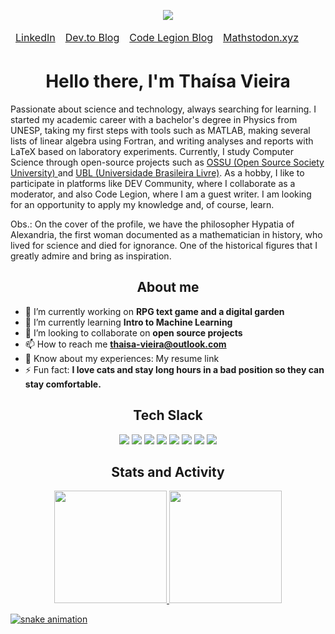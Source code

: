   <p align="center">
        <a href=https://en.wikipedia.org/wiki/Hypatia><img src="https://media.discordapp.net/attachments/1290843633171566695/1338702572436983808/Untitled_design.png?ex=68118eed&is=68103d6d&hm=65aab7386a318dd2844c51cf09f62e3a4568c2af1d732e361c95b54cdc85aa27&=&format=webp&quality=lossless&width=912&height=228"></a>
<table align="center"><thead>
  <tr>
    <td><a href="https://www.linkedin.com/in/thaisa-vieira/" target="_blank">LinkedIn</a></td>
    <td><a href="https://dev.to/thaisavieira" target="_blank">Dev.to Blog</a></td>
    <td><a href="https://coderlegion.com/user/thaisavieira" target="_blank">Code Legion Blog</a></td>
    <td><a href="https://mathstodon.xyz/@thaisavieira" target="_blank">Mathstodon.xyz</a></td>
  </tr></thead>
</table>
</p>
<h1 align="center">Hello there, I'm Thaísa Vieira</h1>

<p>Passionate about science and technology, always searching for learning. I started my academic career with a bachelor's degree in Physics from UNESP, taking my first steps with tools such as MATLAB, making several lists of linear algebra using Fortran, and writing analyses and reports with LaTeX based on laboratory experiments. Currently, I study Computer Science through open-source projects such as <a href = "https://github.com/ossu/computer-science"> OSSU (Open Source Society University) </a> and <a href = "https://github.com/Universidade-Livre"> UBL (Universidade Brasileira Livre)</a>. As a hobby, I like to participate in platforms like DEV Community, where I collaborate as a moderator, and also Code Legion, where I am a guest writer. I am looking for an opportunity to apply my knowledge and, of course, learn.
  
Obs.: On the cover of the profile, we have the philosopher Hypatia of Alexandria, the first woman documented as a mathematician in history, who lived for science and died for ignorance. One of the historical figures that I greatly admire and bring as inspiration.

<h2 align="center">About me</h2>

- 🔭 I’m currently working on **RPG text game and a digital garden**
- 🌱 I’m currently learning **Intro to Machine Learning**
- 👯 I’m looking to collaborate on **open source projects**
- 📫 How to reach me **thaisa-vieira@outlook.com**
- 📄 Know about my experiences: My resume link
- ⚡ Fun fact: **I love cats and stay long hours in a bad position so they can stay comfortable.**

<h2 align= "center">Tech Slack</h2>
    <p align="center">
        <a href=#><img src="https://img.shields.io/badge/python-3670A0?style=for-the-badge&logo=python&logoColor=ffdd54"></a>
        <a href=#><img src="https://img.shields.io/badge/Fortran-%23734F96.svg?style=for-the-badge&logo=fortran&logoColor=white"></a>
        <a href=#><img src="https://img.shields.io/badge/-Matplotlib-11557C?style=for-the-badge&logo=python&logoColor=white&logoSize=1"></a>
        <a href=#><img src="https://img.shields.io/badge/Anaconda-%2344A833.svg?style=for-the-badge&logo=anaconda&logoColor=white"></a>
        <a href=#><img src="https://img.shields.io/badge/numpy-%23013243.svg?style=for-the-badge&logo=numpy&logoColor=white"></a>
        <a href=#><img src="https://img.shields.io/badge/pandas-%23150458.svg?style=for-the-badge&logo=pandas&logoColor=white"></a>
        <a href=#><img src="https://img.shields.io/badge/latex-%23008080.svg?style=for-the-badge&logo=latex&logoColor=white"></a>
        <a href=#><img src="https://img.shields.io/badge/Prezi-%23000000.svg?style=for-the-badge&logo=Prezi&logoColor=white"></a>
</p>
    


<h2 align= "center">Stats and Activity</h2>
<div>
    <p align="center">
      <a href="https://github.com/thaisavieira">
      <img height="180em" src="https://github-readme-stats.vercel.app/api?username=thaisavieira&show_icons=true&theme=jolly&hide_border=false&include_all_commits=true&count_private=true"/>
      <img height="180em" src="https://github-readme-stats.vercel.app/api/top-langs/?username=thaisavieira&theme=jolly&hide_border=false&include_all_commits=true&count_private=true&layout=compact"/>
</div>
</p>

![snake animation](https://github.com/<thaisavieira>/<thaisavieira>/blob/output/github-contribution-grid-snake2.svg)

